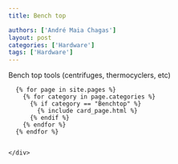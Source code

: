 ```yaml
---
title: Bench top

authors: ['André Maia Chagas']
layout: post
categories: ['Hardware']
tags: ['Hardware']
---
```




Bench top tools (centrifuges, thermocyclers, etc)



<section class="blog">
  <div class="container">
    <div class="post-list" itemscope="" itemtype="http://schema.org/Blog">

      {% for page in site.pages %}
        {% for category in page.categories %}
          {% if category == "Benchtop" %}
            {% include card_page.html %}
          {% endif %}
        {% endfor %}
      {% endfor %}


    </div>
  </div>
</section>
